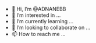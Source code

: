 - 👋 Hi, I’m @ADNANEBB
- 👀 I’m interested in ...
- 🌱 I’m currently learning ...
- 💞️ I’m looking to collaborate on ...
- 📫 How to reach me ...

<!---
ADNANEBB/ADNANEBB is a ✨ special ✨ repository because its `README.md` (this file) appears on your GitHub profile.
You can click the Preview link to take a look at your changes.
--->
